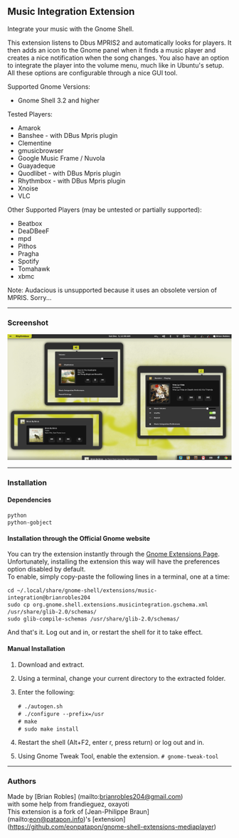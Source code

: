 ## Music Integration Extension
Integrate your music with the Gnome Shell.

This extension listens to Dbus MPRIS2 and automatically looks for players. It then adds an icon to the 
Gnome panel when it finds a music player and creates a nice notification when the song changes.
You also have an option to integrate the player into the volume menu, much like in Ubuntu's setup.
All these options are configurable through a nice GUI tool.

Supported Gnome Versions:

* Gnome Shell 3.2 and higher

Tested Players:

* Amarok
* Banshee - with DBus Mpris plugin
* Clementine
* gmusicbrowser
* Google Music Frame / Nuvola
* Guayadeque
* Quodlibet - with DBus Mpris plugin
* Rhythmbox - with DBus Mpris plugin
* Xnoise
* VLC

Other Supported Players (may be untested or partially supported):

* Beatbox
* DeaDBeeF
* mpd
* Pithos
* Pragha
* Spotify
* Tomahawk
* xbmc

Note: Audacious is unsupported because it uses an obsolete version of MPRIS. Sorry...

----

### Screenshot
![Screenshot](https://github.com/brianrobles204/Music-Integration/raw/master/data/screenshot.png)

----

### Installation

#### Dependencies

    python
    python-gobject

#### Installation through the Official Gnome website

You can try the extension instantly through the [Gnome Extensions Page](https://extensions.gnome.org/extension/30/music-integration/). <br/>
Unfortunately, installing the extension this way will have the preferences option disabled by default. <br/>
To enable, simply copy-paste the following lines in a terminal, one at a time:

    cd ~/.local/share/gnome-shell/extensions/music-integration@brianrobles204
    sudo cp org.gnome.shell.extensions.musicintegration.gschema.xml /usr/share/glib-2.0/schemas/
    sudo glib-compile-schemas /usr/share/glib-2.0/schemas/

And that's it. Log out and in, or restart the shell for it to take effect.

#### Manual Installation

1. Download and extract.
2. Using a terminal, change your current directory to the extracted folder.
3. Enter the following:

    `# ./autogen.sh`<br />
    `# ./configure --prefix=/usr`<br />
    `# make`<br />
    `# sudo make install`<br />

4. Restart the shell (Alt+F2, enter r, press return) or log out and in.
5. Using Gnome Tweak Tool, enable the extension. `# gnome-tweak-tool`

----

### Authors
Made by [Brian Robles] (mailto:brianrobles204@gmail.com) <br/>
with some help from frandieguez, oxayoti <br/>
This extension is a fork of [Jean-Philippe Braun] (mailto:eon@patapon.info)'s [extension] (https://github.com/eonpatapon/gnome-shell-extensions-mediaplayer)<br/>
